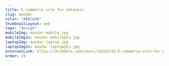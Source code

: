 ```yaml
---
title: E-commerce site for datasets
slug: masdar
color: "#8DC640"
thumbnailLayout: web
tags: "design"
mobileImg: masdar-mobile.jpg
mobileImg2x: masdar-mobile@2x.jpg
laptopImg: masdar-laptop.jpg
laptopImg2x: masdar-laptop@2x.jpg
externalLink: https://dribbble.com/shots/16162516-E-commerce-site-for-datasets
order: 19
---
```

